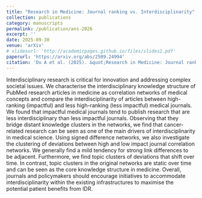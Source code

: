 ```yaml
---
title: "Research in Medicine: Journal ranking vs. Interdisciplinarity"
collection: publications
category: manuscripts
permalink: /publication/ans-2026
excerpt: ''
date: 2025-09-30
venue: 'arXiv'
# slidesurl: 'http://academicpages.github.io/files/slides2.pdf'
paperurl: 'https://arxiv.org/abs/2509.24994'
citation: 'Du A et al. (2025). &quot;Research in Medicine: Journal ranking vs. Interdisciplinarity.&quot; <i>arXiv preprint</i>'
---
```


Interdisciplinary research is critical for innovation and addressing complex societal issues. We characterise the interdisciplinary knowledge structure of PubMed research articles in medicine as correlation networks of medical concepts and compare the interdisciplinarity of articles between high-ranking (impactful) and less high-ranking (less impactful) medical journals. We found that impactful medical journals tend to publish research that are less interdisciplinary than less impactful journals. Observing that they bridge distant knowledge clusters in the networks, we find that cancer-related research can be seen as one of the main drivers of interdisciplinarity in medical science. Using signed difference networks, we also investigate the clustering of deviations between high and low impact journal correlation networks. We generally find a mild tendency for strong link differences to be adjacent. Furthermore, we find topic clusters of deviations that shift over time. In contrast, topic clusters in the original networks are static over time and can be seen as the core knowledge structure in medicine. Overall, journals and policymakers should encourage initiatives to accommodate interdisciplinarity within the existing infrastructures to maximise the potential patient benefits from IDR.